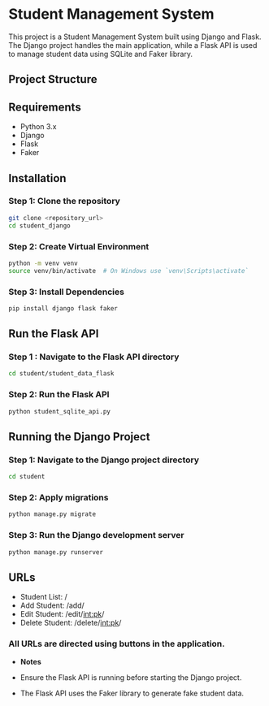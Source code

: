 # Student Management System

This project is a Student Management System built using Django and Flask. The Django project handles the main application, while a Flask API is used to manage student data using SQLite and Faker library.

## Project Structure

## Requirements

- Python 3.x
- Django
- Flask
- Faker

## Installation

### Step 1: Clone the repository

```sh
git clone <repository_url>
cd student_django
```


### Step 2: Create Virtual Environment

```sh
python -m venv venv
source venv/bin/activate  # On Windows use `venv\Scripts\activate`
```

### Step 3: Install Dependencies

```sh
pip install django flask faker
```

## Run the Flask API

### Step 1 : Navigate to the Flask API directory
```sh
cd student/student_data_flask
```

### Step 2: Run the Flask API

```sh
python student_sqlite_api.py
```

## Running the Django Project

### Step 1: Navigate to the Django project directory

```sh
cd student
```

### Step 2: Apply migrations

```sh
python manage.py migrate
```

### Step 3: Run the Django development server

```sh
python manage.py runserver
```

## URLs
- Student List: /
- Add Student: /add/
- Edit Student: /edit/<int:pk>/
- Delete Student: /delete/<int:pk>/

### All URLs are directed using buttons in the application.

- **Notes**

- Ensure the Flask API is running before starting the Django project.
- The Flask API uses the Faker library to generate fake student data.
